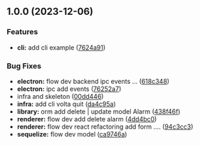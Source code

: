 ## 1.0.0 (2023-12-06)


### Features

* **cli:** add cli example ([7624a91](https://github.com/ccamensuli/volta/commit/7624a91b163702202d5192e0aed948398efe3530))


### Bug Fixes

* **electron:** flow dev backend ipc events ... ([618c348](https://github.com/ccamensuli/volta/commit/618c34896b4d928089851cc7f7afbafa543e6ab7))
* **electron:** ipc add events ([76252a7](https://github.com/ccamensuli/volta/commit/76252a7a548740ec6720841107e12c2088bc61ed))
* infra and skeleton ([00dd446](https://github.com/ccamensuli/volta/commit/00dd44600ce437cf0609621a88a5f7b159ed10b4))
* **infra:** add cli volta quit ([da4c95a](https://github.com/ccamensuli/volta/commit/da4c95a0fbd4883a82097d025c7bcc0a83c88238))
* **library:** orm add delete |  update model Alarm ([438f46f](https://github.com/ccamensuli/volta/commit/438f46fdeab31b3b1ddeb9aadebd491c66c55f76))
* **renderer:** flow dev add delete alarm ([4dd4bc0](https://github.com/ccamensuli/volta/commit/4dd4bc03f184721adc69360849eee2d285077b2f))
* **renderer:** flow dev react refactoring add form .... ([94c3cc3](https://github.com/ccamensuli/volta/commit/94c3cc3483ed7e2a8dcd7e6a7d0a9d348c9e1625))
* **sequelize:** flow dev model ([ca9746a](https://github.com/ccamensuli/volta/commit/ca9746af4f1ca6076314f8d9d6395f022df373b1))

